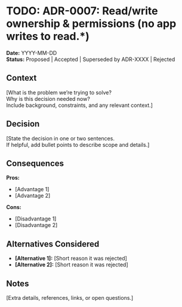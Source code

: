 # TODO: ADR-0007: Read/write ownership & permissions (no app writes to read.*)

**Date:** YYYY-MM-DD  
**Status:** Proposed | Accepted | Superseded by ADR-XXXX | Rejected

## Context
[What is the problem we’re trying to solve?  
Why is this decision needed now?  
Include background, constraints, and any relevant context.]

## Decision
[State the decision in one or two sentences.  
If helpful, add bullet points to describe scope and details.]

## Consequences
**Pros:**
- [Advantage 1]
- [Advantage 2]

**Cons:**
- [Disadvantage 1]
- [Disadvantage 2]

## Alternatives Considered
- **[Alternative 1]:** [Short reason it was rejected]
- **[Alternative 2]:** [Short reason it was rejected]

## Notes
[Extra details, references, links, or open questions.]
